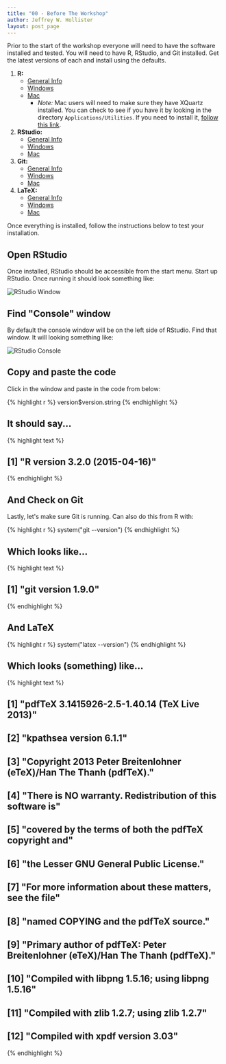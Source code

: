 ```yaml
---
title: "00 - Before The Workshop"
author: Jeffrey W. Hollister
layout: post_page
---
```


Prior to the start of the workshop everyone will need to have the software 
installed and tested.  You will need to have R, RStudio, and Git installed.  Get the latest versions of each and install using the defaults.  

1. **R:** 
    - [General Info](http://cran.r-project.org/)
    - [Windows](http://cran.r-project.org/bin/windows/base/R-3.2.0-win.exe)
    - [Mac](http://cran.r-project.org/bin/macosx/R-3.2.0.pkg)
        - *Note:* Mac users will need to make sure they have XQuartz installed. You can check to see if you have it by looking in the directory `Applications/Utilities`.  If you need to install it, [follow this link](http://xquartz.macosforge.org/landing/).
2. **RStudio:** 
    - [General Info](http://www.rstudio.com/products/rstudio/download/)
    - [Windows](http://download1.rstudio.org/RStudio-0.99.446.exe)
    - [Mac](http://download1.rstudio.org/RStudio-0.99.446.dmg)
3. **Git:** 
    - [General Info](https://git-scm.com/downloads)
    - [Windows](https://git-scm.com/download/win)
    - [Mac](https://git-scm.com/download/mac)
4. **LaTeX:**
    - [General Info](http://latex-project.org/ftp.html)
    - [Windows](http://www.tug.org/protext/)
    - [Mac](http://www.tug.org/mactex/)
  
Once everything is installed, follow the instructions below to test your installation.

## Open RStudio
Once installed, RStudio should be accessible from the start menu.  Start up RStudio.  Once running it should look something like:

![RStudio Window](/iale_open_science/figure/rstudio.png)

## Find "Console" window
By default the console window will be on the left side of RStudio.  Find that window.  It will looking something like:  

![RStudio Console](/iale_open_science/figure/rstudio_console.png)

## Copy and paste the code
Click in the window and paste in the code from below:


{% highlight r %}
version$version.string
{% endhighlight %}

## It should say...


{% highlight text %}
## [1] "R version 3.2.0 (2015-04-16)"
{% endhighlight %}

## And Check on Git 
Lastly, let's make sure Git is running.  Can also do this from R with:


{% highlight r %}
system("git --version")
{% endhighlight %}

## Which looks like...


{% highlight text %}
## [1] "git version 1.9.0"
{% endhighlight %}

## And LaTeX


{% highlight r %}
system("latex --version")
{% endhighlight %}

## Which looks (something) like...


{% highlight text %}
##  [1] "pdfTeX 3.1415926-2.5-1.40.14 (TeX Live 2013)"                                
##  [2] "kpathsea version 6.1.1"                                                      
##  [3] "Copyright 2013 Peter Breitenlohner (eTeX)/Han The Thanh (pdfTeX)."           
##  [4] "There is NO warranty.  Redistribution of this software is"                   
##  [5] "covered by the terms of both the pdfTeX copyright and"                       
##  [6] "the Lesser GNU General Public License."                                      
##  [7] "For more information about these matters, see the file"                      
##  [8] "named COPYING and the pdfTeX source."                                        
##  [9] "Primary author of pdfTeX: Peter Breitenlohner (eTeX)/Han The Thanh (pdfTeX)."
## [10] "Compiled with libpng 1.5.16; using libpng 1.5.16"                            
## [11] "Compiled with zlib 1.2.7; using zlib 1.2.7"                                  
## [12] "Compiled with xpdf version 3.03"
{% endhighlight %}


